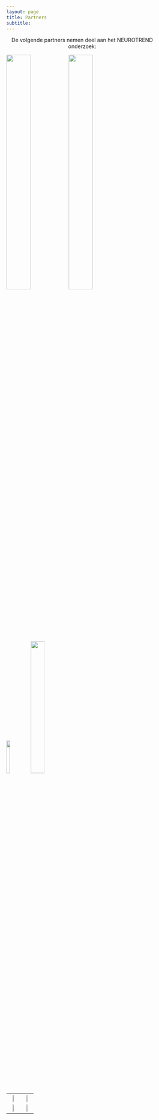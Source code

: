 ```yaml
---
layout: page
title: Partners
subtitle:
---
```





<div align="center"> 
<p>
De volgende partners nemen deel aan het NEUROTREND onderzoek:
</p>
</div>

<html>
<head>
<style>
* {
  box-sizing: border-box;
}

.column {
  float: left;
  width: 50%;
  padding: 5px;
}

.row::after {
  content: "";
  clear: both;
  display: table;
}

</style>
</head>
<body>

<div class="row">
  <div class="column">
    <img src="{{ 'img/tuelogo.png' | relative_url }}"  style="width:40%" />
    <img src="{{ 'img/kempenhaeghelogo.png' | relative_url }}"   style="width:40%" />
  </div>
  <div class="column">
    <img src="{{ 'img/philipslogo.png' | relative_url }}"  style="width:15%" />
    <img src="{{ 'img/eindhovenenginelogo.png' | relative_url }}"  style="width:30%" />
  </div>
</div>

<br />
<table cellspacing="0" cellpadding="0" border="0">
    <tr>
        <td style="text-align: center;">
            <img src="{{ 'img/tuelogo.png' | relative_url }}"  style="width:40%" />
            <br />
        </td>
        <td style="text-align: center;">
            <img src="{{ 'img/tuelogo.png' | relative_url }}"  style="width:40%" />
            <br />
        </td>
    </tr>
    <tr>
        <td style="text-align: center;">
            <img src="{{ 'img/kempenhaeghelogo.png' | relative_url }}"   style="width:40%" />
            <br />
        </td>
        <td style="text-align: center;">
            <img src="{{ 'img/kempenhaeghelogo.png' | relative_url }}"   style="width:40%" />
            <br />
        </td>
    </tr>
</table>

